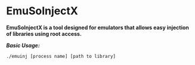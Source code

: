 # EmuSoInjectX

**EmuSoInjectX is a tool designed for emulators that allows easy injection of libraries using root access.**

***Basic Usage:***

`./emuinj [process name] [path to library]`

